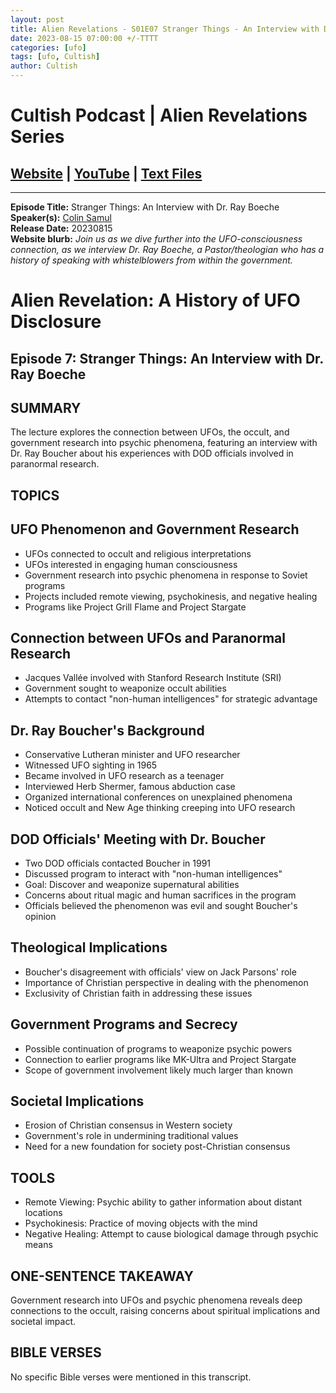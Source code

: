 ```yaml
---
layout: post
title: Alien Revelations - S01E07 Stranger Things - An Interview with Dr. Ray Boeche
date: 2023-08-15 07:00:00 +/-TTTT
categories: [ufo]
tags: [ufo, Cultish]
author: Cultish
---
```


# Cultish Podcast | Alien Revelations Series

## [Website](https://apologiastudios.com/shows/cultish/) | [YouTube](https://www.youtube.com/@TheCultishShow) | [Text Files](https://github.com/jobian-ai/LHP-Sermons/tree/main/ufo/2023)

___

**Episode Title:** Stranger Things: An Interview with Dr. Ray Boeche<br>
**Speaker(s):**  [Colin Samul](https://www.sermonaudio.com/speakers/18291/)<br>
**Release Date:** 20230815<br>
**Website blurb:** *Join us as we dive further into the UFO-consciousness connection, as we interview Dr. Ray Boeche, a Pastor/theologian who has a history of speaking with whistelblowers from within the government.*

# Alien Revelation: A History of UFO Disclosure

## Episode 7: Stranger Things: An Interview with Dr. Ray Boeche

## SUMMARY

The lecture explores the connection between UFOs, the occult, and government research into psychic phenomena, featuring an interview with Dr. Ray Boucher about his experiences with DOD officials involved in paranormal research.

## TOPICS

## UFO Phenomenon and Government Research

* UFOs connected to occult and religious interpretations
* UFOs interested in engaging human consciousness
* Government research into psychic phenomena in response to Soviet programs
* Projects included remote viewing, psychokinesis, and negative healing
* Programs like Project Grill Flame and Project Stargate

## Connection between UFOs and Paranormal Research

* Jacques Vallée involved with Stanford Research Institute (SRI)
* Government sought to weaponize occult abilities
* Attempts to contact "non-human intelligences" for strategic advantage

## Dr. Ray Boucher's Background

* Conservative Lutheran minister and UFO researcher
* Witnessed UFO sighting in 1965
* Became involved in UFO research as a teenager
* Interviewed Herb Shermer, famous abduction case
* Organized international conferences on unexplained phenomena
* Noticed occult and New Age thinking creeping into UFO research

## DOD Officials' Meeting with Dr. Boucher

* Two DOD officials contacted Boucher in 1991
* Discussed program to interact with "non-human intelligences"
* Goal: Discover and weaponize supernatural abilities
* Concerns about ritual magic and human sacrifices in the program
* Officials believed the phenomenon was evil and sought Boucher's opinion

## Theological Implications

* Boucher's disagreement with officials' view on Jack Parsons' role
* Importance of Christian perspective in dealing with the phenomenon
* Exclusivity of Christian faith in addressing these issues

## Government Programs and Secrecy

* Possible continuation of programs to weaponize psychic powers
* Connection to earlier programs like MK-Ultra and Project Stargate
* Scope of government involvement likely much larger than known

## Societal Implications

* Erosion of Christian consensus in Western society
* Government's role in undermining traditional values
* Need for a new foundation for society post-Christian consensus

## TOOLS

* Remote Viewing: Psychic ability to gather information about distant locations
* Psychokinesis: Practice of moving objects with the mind
* Negative Healing: Attempt to cause biological damage through psychic means

## ONE-SENTENCE TAKEAWAY

Government research into UFOs and psychic phenomena reveals deep connections to the occult, raising concerns about spiritual implications and societal impact.

## BIBLE VERSES

No specific Bible verses were mentioned in this transcript.
